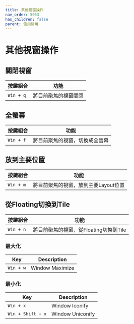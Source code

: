 ```yaml
---
title: 其他視窗操作
nav_order: 5053
has_children: false
parent: 使用情境
---
```



# 其他視窗操作


## 關閉視窗

| 按鍵組合 | 功能 |
| --- | --- |
| `Win + q` | 將目前聚焦的視窗關閉 |


## 全螢幕

| 按鍵組合 | 功能 |
| --- | --- |
| `Win + f` | 將目前聚焦的視窗，切換成全螢幕 |


## 放到主要位置

| 按鍵組合 | 功能 |
| --- | --- |
| `Win + m` | 將目前聚焦的視窗，放到主要Layout位置 |


## 從Floating切換到Tile

| 按鍵組合 | 功能 |
| --- | --- |
| `Win + n` | 將目前聚焦的視窗，從Floating切換到Tile |


### 最大化

| Key | Description |
| --- | --- |
| `Win + w` | Window Maximize |

### 最小化

| Key | Description |
| --- | --- |
| `Win + x` | Window Iconify |
| `Win + Shift + x` | Window Uniconify |
